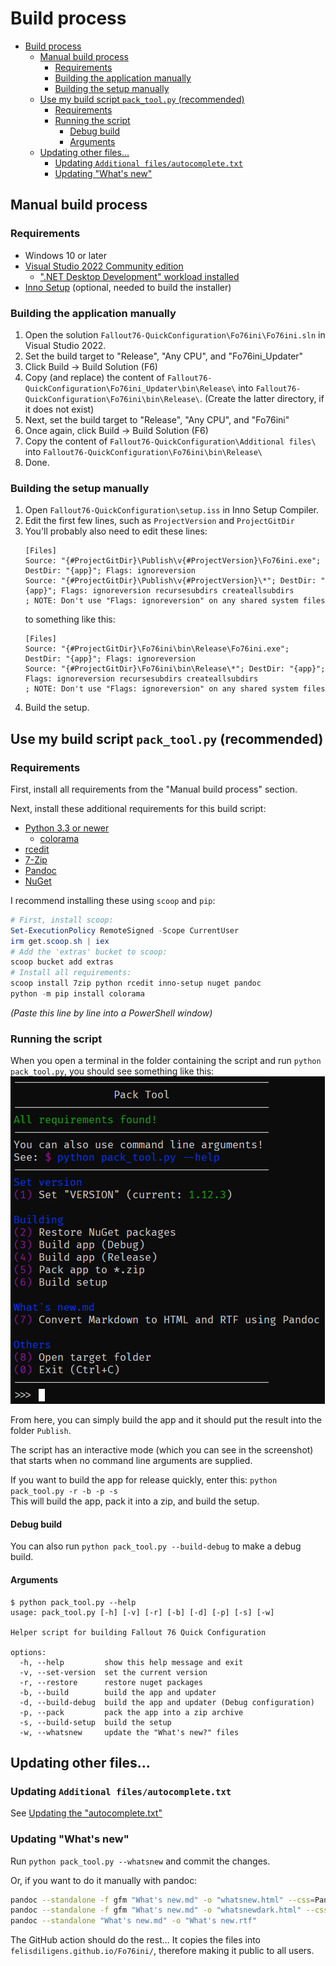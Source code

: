 # Build process

- [Build process](#build-process)
  - [Manual build process](#manual-build-process)
    - [Requirements](#requirements)
    - [Building the application manually](#building-the-application-manually)
    - [Building the setup manually](#building-the-setup-manually)
  - [Use my build script `pack_tool.py` (recommended)](#use-my-build-script-pack_toolpy-recommended)
    - [Requirements](#requirements-1)
    - [Running the script](#running-the-script)
      - [Debug build](#debug-build)
      - [Arguments](#arguments)
  - [Updating other files...](#updating-other-files)
    - [Updating `Additional files/autocomplete.txt`](#updating-additional-filesautocompletetxt)
    - [Updating "What's new"](#updating-whats-new)

## Manual build process

### Requirements
- Windows 10 or later
- [Visual Studio 2022 Community edition](https://visualstudio.microsoft.com/vs/community/)
    - [".NET Desktop Development" workload installed](https://learn.microsoft.com/en-us/visualstudio/install/modify-visual-studio?view=vs-2022)
- [Inno Setup](https://jrsoftware.org/isdl.php) (optional, needed to build the installer)

### Building the application manually
1. Open the solution `Fallout76-QuickConfiguration\Fo76ini\Fo76ini.sln` in Visual Studio 2022.
2. Set the build target to "Release", "Any CPU", and "Fo76ini_Updater"
3. Click Build → Build Solution (F6)
4. Copy (and replace) the content of `Fallout76-QuickConfiguration\Fo76ini_Updater\bin\Release\` into  `Fallout76-QuickConfiguration\Fo76ini\bin\Release\`. (Create the latter directory, if it does not exist)
5. Next, set the build target to "Release", "Any CPU", and "Fo76ini"
6. Once again, click Build → Build Solution (F6)
7. Copy the content of `Fallout76-QuickConfiguration\Additional files\` into `Fallout76-QuickConfiguration\Fo76ini\bin\Release\`
8. Done.

### Building the setup manually
1. Open `Fallout76-QuickConfiguration\setup.iss` in Inno Setup Compiler.
2. Edit the first few lines, such as `ProjectVersion` and `ProjectGitDir`
3. You'll probably also need to edit these lines:
    ```
    [Files]
    Source: "{#ProjectGitDir}\Publish\v{#ProjectVersion}\Fo76ini.exe"; DestDir: "{app}"; Flags: ignoreversion
    Source: "{#ProjectGitDir}\Publish\v{#ProjectVersion}\*"; DestDir: "{app}"; Flags: ignoreversion recursesubdirs createallsubdirs
    ; NOTE: Don't use "Flags: ignoreversion" on any shared system files
    ```
    to something like this:
    ```
    [Files]
    Source: "{#ProjectGitDir}\Fo76ini\bin\Release\Fo76ini.exe"; DestDir: "{app}"; Flags: ignoreversion
    Source: "{#ProjectGitDir}\Fo76ini\bin\Release\*"; DestDir: "{app}"; Flags: ignoreversion recursesubdirs createallsubdirs
    ; NOTE: Don't use "Flags: ignoreversion" on any shared system files
    ```
4. Build the setup.

## Use my build script `pack_tool.py` (recommended)

### Requirements
First, install all requirements from the "Manual build process" section.

Next, install these additional requirements for this build script:
- [Python 3.3 or newer](https://www.python.org/downloads/)
  - [colorama](https://pypi.org/project/colorama/)
- [rcedit](https://github.com/electron/rcedit)
- [7-Zip](https://www.7-zip.org/download.html)
- [Pandoc](https://pandoc.org/installing.html)
- [NuGet](https://github.com/nuget/home)

I recommend installing these using `scoop` and `pip`:
```powershell
# First, install scoop:
Set-ExecutionPolicy RemoteSigned -Scope CurrentUser
irm get.scoop.sh | iex
# Add the 'extras' bucket to scoop:
scoop bucket add extras
# Install all requirements:
scoop install 7zip python rcedit inno-setup nuget pandoc
python -m pip install colorama
```
*(Paste this line by line into a PowerShell window)*

### Running the script
When you open a terminal in the folder containing the script and run `python pack_tool.py`, you should see something like this:
![](assets/pack_tool.png)

From here, you can simply build the app and it should put the result into the folder `Publish`.

The script has an interactive mode (which you can see in the screenshot) that starts when no command line arguments are supplied.

If you want to build the app for release quickly, enter this: `python pack_tool.py -r -b -p -s`  
This will build the app, pack it into a zip, and build the setup.

#### Debug build
You can also run `python pack_tool.py --build-debug` to make a debug build.

#### Arguments

```
$ python pack_tool.py --help
usage: pack_tool.py [-h] [-v] [-r] [-b] [-d] [-p] [-s] [-w]

Helper script for building Fallout 76 Quick Configuration

options:
  -h, --help         show this help message and exit
  -v, --set-version  set the current version
  -r, --restore      restore nuget packages
  -b, --build        build the app and updater
  -d, --build-debug  build the app and updater (Debug configuration)
  -p, --pack         pack the app into a zip archive
  -s, --build-setup  build the setup
  -w, --whatsnew     update the "What's new?" files
```

## Updating other files...

### Updating `Additional files/autocomplete.txt`

See [Updating the "autocomplete.txt"](ini%20values.md)

### Updating "What's new"

Run `python pack_tool.py --whatsnew` and commit the changes.

Or, if you want to do it manually with pandoc:

```bash
pandoc --standalone -f gfm "What's new.md" -o "whatsnew.html" --css=Pandoc/pandoc-style.css -H Pandoc/pandoc-header.html
pandoc --standalone -f gfm "What's new.md" -o "whatsnewdark.html" --css=Pandoc/pandoc-style-dark.css -H Pandoc/pandoc-header.html
pandoc --standalone "What's new.md" -o "What's new.rtf"
```

The GitHub action should do the rest... It copies the files into `felisdiligens.github.io/Fo76ini/`, therefore making it public to all users.